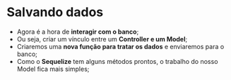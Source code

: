# Salvando dados

- Agora é a hora de **interagir com o banco**;
- Ou seja, criar um vínculo entre um **Controller e um Model**;
- Criaremos uma **nova função para tratar os dados** e enviaremos para o banco;
- Como o **Sequelize** tem alguns métodos prontos, o trabalho do nosso Model fica mais simples;
